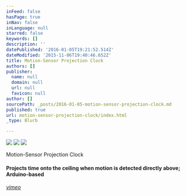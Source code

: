 ```yaml
---
inFeed: false
hasPage: true
inNav: false
inLanguage: null
starred: false
keywords: []
description: ''
datePublished: '2016-01-05T19:21:52.514Z'
dateModified: '2015-11-06T19:40:46.652Z'
title: Motion-Sensor Projection Clock
authors: []
publisher:
  name: null
  domain: null
  url: null
  favicon: null
author: []
sourcePath: _posts/2016-01-05-motion-sensor-projection-clock.md
published: true
url: motion-sensor-projection-clock/index.html
_type: Blurb

---
```

![](https://the-grid-user-content.s3-us-west-2.amazonaws.com/356b7e27-d398-4fd9-aa34-38ba6eeedd9c.gif)
![](https://the-grid-user-content.s3-us-west-2.amazonaws.com/628c73f0-31fc-4794-8b93-06e9e150735e.gif)
![](https://the-grid-user-content.s3-us-west-2.amazonaws.com/159c018d-a220-417d-a492-7077542fe10e.gif)

Motion-Sensor Projection Clock

#### Projects time onto the ceiling when motion is detected directly above; Arduino-based

[_vimeo_][0]

[0]: https://vimeo.com/81978068